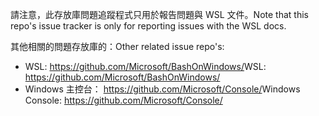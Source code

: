 <span data-ttu-id="dc77b-101">請注意，此存放庫問題追蹤程式只用於報告問題與 WSL 文件。</span><span class="sxs-lookup"><span data-stu-id="dc77b-101">Note that this repo's issue tracker is only for reporting issues with the WSL docs.</span></span>

<span data-ttu-id="dc77b-102">其他相關的問題存放庫的：</span><span class="sxs-lookup"><span data-stu-id="dc77b-102">Other related issue repo's:</span></span>

* <span data-ttu-id="dc77b-103">WSL: https://github.com/Microsoft/BashOnWindows/</span><span class="sxs-lookup"><span data-stu-id="dc77b-103">WSL: https://github.com/Microsoft/BashOnWindows/</span></span>
* <span data-ttu-id="dc77b-104">Windows 主控台： https://github.com/Microsoft/Console/</span><span class="sxs-lookup"><span data-stu-id="dc77b-104">Windows Console: https://github.com/Microsoft/Console/</span></span>
